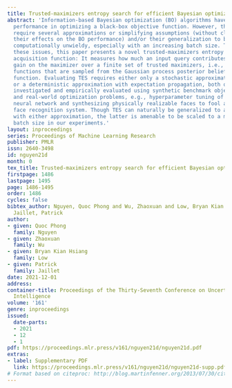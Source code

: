 ```yaml
---
title: Trusted-maximizers entropy search for efficient Bayesian optimization
abstract: 'Information-based Bayesian optimization (BO) algorithms have achieved state-of-the-art
  performance in optimizing a black-box objective function. However, they usually
  require several approximations or simplifying assumptions (without clearly understanding
  their effects on the BO performance) and/or their generalization to batch BO is
  computationally unwieldy, especially with an increasing batch size. To alleviate
  these issues, this paper presents a novel trusted-maximizers entropy search (TES)
  acquisition function: It measures how much an input query contributes to the information
  gain on the maximizer over a finite set of trusted maximizers, i.e., inputs optimizing
  functions that are sampled from the Gaussian process posterior belief of the objective
  function. Evaluating TES requires either only a stochastic approximation with sampling
  or a deterministic approximation with expectation propagation, both of which are
  investigated and empirically evaluated using synthetic benchmark objective functions
  and real-world optimization problems, e.g., hyperparameter tuning of a convolutional
  neural network and synthesizing physically realizable faces to fool a black-box
  face recognition system. Though TES can naturally be generalized to a batch variant
  with either approximation, the latter is amenable to be scaled to a much larger
  batch size in our experiments.'
layout: inproceedings
series: Proceedings of Machine Learning Research
publisher: PMLR
issn: 2640-3498
id: nguyen21d
month: 0
tex_title: Trusted-maximizers entropy search for efficient Bayesian optimization
firstpage: 1486
lastpage: 1495
page: 1486-1495
order: 1486
cycles: false
bibtex_author: Nguyen, Quoc Phong and Wu, Zhaoxuan and Low, Bryan Kian Hsiang and
  Jaillet, Patrick
author:
- given: Quoc Phong
  family: Nguyen
- given: Zhaoxuan
  family: Wu
- given: Bryan Kian Hsiang
  family: Low
- given: Patrick
  family: Jaillet
date: 2021-12-01
address:
container-title: Proceedings of the Thirty-Seventh Conference on Uncertainty in Artificial
  Intelligence
volume: '161'
genre: inproceedings
issued:
  date-parts:
  - 2021
  - 12
  - 1
pdf: https://proceedings.mlr.press/v161/nguyen21d/nguyen21d.pdf
extras:
- label: Supplementary PDF
  link: https://proceedings.mlr.press/v161/nguyen21d/nguyen21d-supp.pdf
# Format based on citeproc: http://blog.martinfenner.org/2013/07/30/citeproc-yaml-for-bibliographies/
---
```

